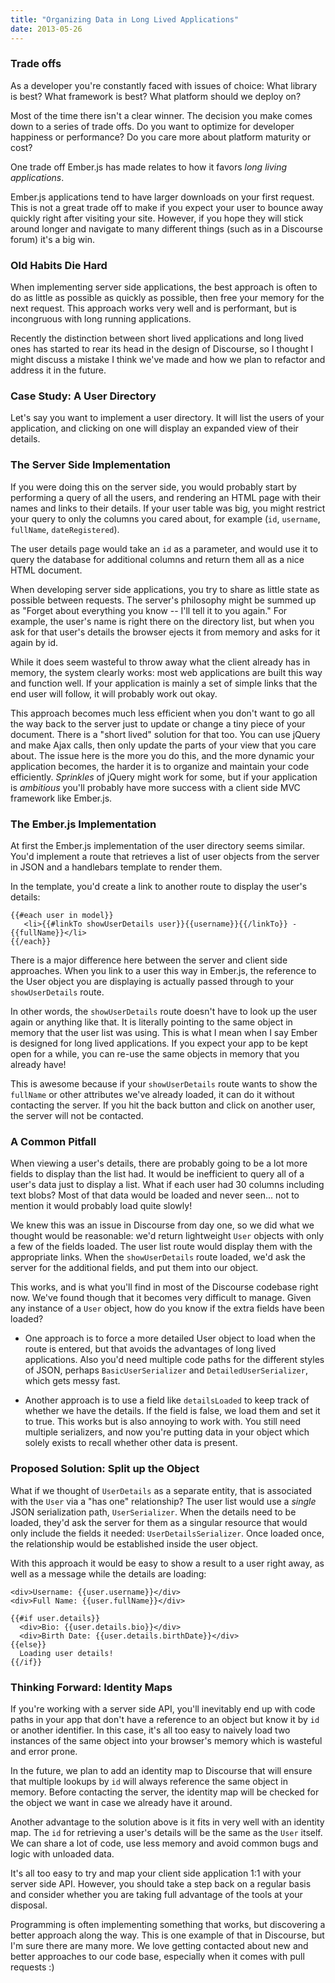 ```yaml
---
title: "Organizing Data in Long Lived Applications"
date: 2013-05-26
---
```


### Trade offs

As a developer you're constantly faced with issues of choice: What library is best? What framework is best? What
platform should we deploy on?

Most of the time there isn't a clear winner. The decision you make comes down to a series of trade offs. Do you
want to optimize for developer happiness or performance? Do you care more about platform maturity or cost?

One trade off Ember.js has made relates to how it favors *long living applications*.

Ember.js applications tend to have larger downloads on your first request. This is not a great trade off to make if
you expect your user to bounce away quickly right after visiting your site. However, if you hope they will stick
around longer and navigate to many different things (such as in a Discourse forum) it's a big win.

### Old Habits Die Hard

When implementing server side applications, the best approach is often to do as little as possible as quickly as possible,
then free your memory for the next request. This approach works very well and is performant, but is incongruous with long running
applications.

Recently the distinction between short lived applications and long lived ones has started to rear its head in the design
of Discourse, so I thought I might discuss a mistake I think we've made and how we plan to refactor and address it in the
future.

### Case Study: A User Directory

Let's say you want to implement a user directory. It will list the users of your application, and clicking on one will display
an expanded view of their details.

### The Server Side Implementation

If you were doing this on the server side, you would probably start by performing a query of all the users, and rendering
an HTML page with their names and links to their details. If your user table was big, you might restrict your query to only
the columns you cared about, for example (`id`, `username`, `fullName`, `dateRegistered`).

The user details page would take an `id` as a parameter, and would use it to query the database for additional columns and
return them all as a nice HTML document.

When developing server side applications, you try to share as little state as possible between requests. The server's
philosophy might be summed up as "Forget about everything you know -- I'll tell it to you again." For example, the
user's name is right there on the directory list, but when you ask for that user's details the browser ejects it
from memory and asks for it again by id.

While it does seem wasteful to throw away what the client already has in memory, the system clearly works:
most web applications are built this way and function well. If your application is mainly a set of simple links
that the end user will follow, it will probably work out okay.

This approach becomes much less efficient when you don't want to go all the way back to the server just to update
or change a tiny piece of your document. There is a "short lived" solution for that too. You can use jQuery and
make Ajax calls, then only update the parts of your view that you care about. The issue here is the more you
do this, and the more dynamic your application becomes, the harder it is to organize and maintain your code
efficiently. *Sprinkles* of jQuery might work for some, but if your application is *ambitious* you'll probably
have more success with a client side MVC framework like Ember.js.

### The Ember.js Implementation

At first the Ember.js implementation of the user directory seems similar. You'd implement a route that
retrieves a list of user objects from the server in JSON and a handlebars template to render them.

In the template, you'd create a link to another route to display the user's details:

    {{#each user in model}}
       <li>{{#linkTo showUserDetails user}}{{username}}{{/linkTo}} - {{fullName}}</li>
    {{/each}}

There is a major difference here between the server and client side approaches. When you link to a user this way
in Ember.js, the reference to the User object you are displaying is actually passed through to your `showUserDetails`
route.

In other words, the `showUserDetails` route doesn't have to look up the user again or anything like that.
It is literally pointing to the same object in memory that the user list was using. This is what I mean when I say
Ember is designed for long lived applications. If you expect your app to be kept open for a while, you can re-use
the same objects in memory that you already have!

This is awesome because if your `showUserDetails` route wants to show the `fullName` or other attributes we've already
loaded, it can do it without contacting the server. If you hit the back button and click on another user,
the server will not be contacted.

### A Common Pitfall

When viewing a user's details, there are probably going to be a lot more fields to display than the list had. It would be
inefficient to query all of a user's data just to display a list. What if each user had 30 columns including text
blobs? Most of that data would be loaded and never seen... not to mention it would probably load quite slowly!

We knew this was an issue in Discourse from day one, so we did what we thought would be reasonable: we'd return lightweight
`User` objects with only a few of the fields loaded. The user list route would display them with the appropriate links. When
the `showUserDetails` route loaded, we'd ask the server for the additional fields, and put them into our object.

This works, and is what you'll find in most of the Discourse codebase right now. We've found though that it becomes very
difficult to manage. Given any instance of a `User` object, how do you know if the extra fields have been loaded?

* One approach is to force a more detailed User object to load when the route is entered, but that avoids
the advantages of long lived applications. Also you'd need multiple code paths for the different styles of JSON, perhaps `BasicUserSerializer` and `DetailedUserSerializer`, which gets messy fast.

* Another approach is to use a field like `detailsLoaded` to keep track of whether we have the details. If the field is false,
we load them and set it to true. This works but is also annoying to work with. You still need multiple serializers, and now you're
putting data in your object which solely exists to recall whether other data is present.


### Proposed Solution: Split up the Object

What if we thought of `UserDetails` as a separate entity, that is associated with the `User` via a "has one" relationship?
The user list would use a *single* JSON serialization path, `UserSerializer`. When the details need to be loaded, they'd
ask the server for them as a singular resource that would only include the fields it needed: `UserDetailsSerializer`.
Once loaded once, the relationship would be established inside the user object.

With this approach it would be easy to show a result to a user right away, as well as a message while the
details are loading:

    <div>Username: {{user.username}}</div>
    <div>Full Name: {{user.fullName}}</div>

    {{#if user.details}}
      <div>Bio: {{user.details.bio}}</div>
      <div>Birth Date: {{user.details.birthDate}}</div>
    {{else}}
      Loading user details!
    {{/if}}


### Thinking Forward: Identity Maps

If you're working with a server side API, you'll inevitably end up with code paths in your app that don't have a reference
to an object but know it by `id` or another identifier. In this case, it's all too easy to naively load two instances of
the same object into your browser's memory which is wasteful and error prone.

In the future, we plan to add an identity map to Discourse that will ensure that multiple lookups by `id` will always
reference the same object in memory. Before contacting the server, the identity map will be checked for the object we want
in case we already have it around.

Another advantage to the solution above is it fits in very well with an identity map. The `id` for retrieving a user's
details will be the same as the `User` itself. We can share a lot of code, use less memory and avoid common bugs
and logic with unloaded data.


It's all too easy to try and map your client side application 1:1 with your server side API. However, you should take a
step back on a regular basis and consider whether you are taking full advantage of the tools at your disposal.

Programming is often implementing something that works, but discovering a better approach along the way. This is one
example of that in Discourse, but I'm sure there are many more. We love getting contacted about new and better
approaches to our code base, especially when it comes with pull requests :)

